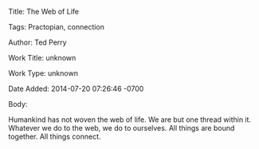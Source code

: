Title:  The Web of Life

Tags:   Practopian, connection

Author: Ted Perry

Work Title: unknown

Work Type: unknown

Date Added: 2014-07-20 07:26:46 -0700

Body: 

Humankind has not woven the web of life. We are but one thread within it. Whatever we do to the web, we do to ourselves. All things are bound together. All things connect.

